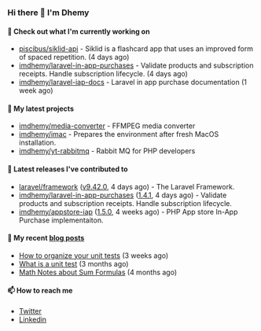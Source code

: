 ### Hi there 👋 I'm Dhemy

#### 👷 Check out what I'm currently working on

- [piscibus/siklid-api](https://github.com/piscibus/siklid-api) - Siklid is a flashcard app that uses an improved form of spaced repetition.  (4 days ago)
- [imdhemy/laravel-in-app-purchases](https://github.com/imdhemy/laravel-in-app-purchases) - Validate products and subscription receipts. Handle subscription lifecycle. (4 days ago)
- [imdhemy/laravel-iap-docs](https://github.com/imdhemy/laravel-iap-docs) - Laravel in app purchase documentation (1 week ago)

#### 🌱 My latest projects

- [imdhemy/media-converter](https://github.com/imdhemy/media-converter) - FFMPEG media converter
- [imdhemy/imac](https://github.com/imdhemy/imac) - Prepares the environment after fresh MacOS installation.
- [imdhemy/yt-rabbitmq](https://github.com/imdhemy/yt-rabbitmq) - Rabbit MQ for PHP developers

#### 🔭 Latest releases I've contributed to

- [laravel/framework](https://github.com/laravel/framework) ([v9.42.0](https://github.com/laravel/framework/releases/tag/v9.42.0), 4 days ago) - The Laravel Framework.
- [imdhemy/laravel-in-app-purchases](https://github.com/imdhemy/laravel-in-app-purchases) ([1.4.1](https://github.com/imdhemy/laravel-in-app-purchases/releases/tag/1.4.1), 4 days ago) - Validate products and subscription receipts. Handle subscription lifecycle.
- [imdhemy/appstore-iap](https://github.com/imdhemy/appstore-iap) ([1.5.0](https://github.com/imdhemy/appstore-iap/releases/tag/1.5.0), 4 weeks ago) - PHP App store In-App Purchase implementaiton.

#### 📜 My recent [blog posts](https://imdhemy.com/)

- [How to organize your unit tests](https://imdhemy.com/blog/testing/how-to-organize-your-unit-tests.html) (3 weeks ago)
- [What is a unit test](https://imdhemy.com/blog/testing/what-is-a-unit-test.html) (3 months ago)
- [Math Notes about Sum Formulas](https://imdhemy.com/blog/dsa/math-notes-about-sum-formulas.html) (4 months ago)

#### 📫 How to reach me

- [Twitter](https://twitter.com/imdhemy)
- [Linkedin](https://linkedin.com/in/imdhemy)